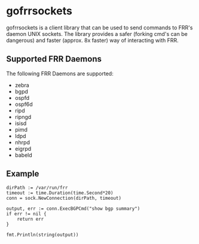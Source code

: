 # gofrrsockets
gofrrsockets is a client library that can be used to send commands to FRR's daemon UNIX sockets. The library provides a safer (forking cmd's can be dangerous) and faster (approx. 8x faster) way of interacting with FRR.

## Supported FRR Daemons
The following FRR Daemons are supported:
 - zebra
 - bgpd
 - ospfd
 - ospf6d
 - ripd
 - ripngd
 - isisd
 - pimd
 - ldpd
 - nhrpd
 - eigrpd
 - babeld

## Example

```
dirPath := /var/run/frr
timeout := time.Duration(time.Second*20)
conn = sock.NewConnection(dirPath, timeout)

output, err := conn.ExecBGPCmd("show bgp summary")
if err != nil {
    return err
}

fmt.Println(string(output))
```
